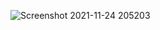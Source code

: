 ![Screenshot 2021-11-24 205203](https://user-images.githubusercontent.com/64150328/176609890-7c6f33f9-63f3-40c6-9b50-2c64ce7f87a8.jpg)
